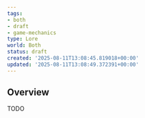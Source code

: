 ```yaml
---
tags:
- both
- draft
- game-mechanics
type: Lore
world: Both
status: draft
created: '2025-08-11T13:08:45.819018+00:00'
updated: '2025-08-11T13:08:49.372391+00:00'
---
```



## Overview

TODO
